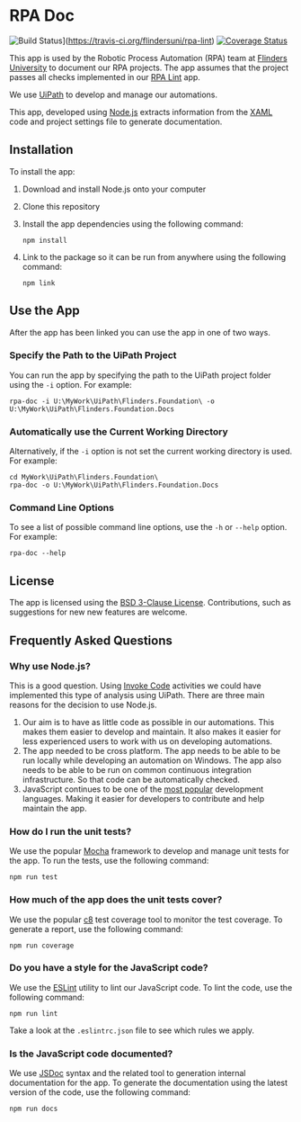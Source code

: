 <!-- markdownlint-disable no-trailing-punctuation -->
# RPA Doc #

![Build Status](https://travis-ci.org/flindersuni/rpa-lint.svg?branch=master)](https://travis-ci.org/flindersuni/rpa-lint) [![Coverage Status](https://coveralls.io/repos/github/flindersuni/rpa-doc/badge.svg?branch=development)](https://coveralls.io/github/flindersuni/rpa-doc?branch=development)

This app is used by the Robotic Process Automation (RPA) team at [Flinders University][flinders] to document our RPA projects.
The app assumes that the project passes all checks implemented in our [RPA Lint][rpa-lint] app.

We use [UiPath][uipath] to develop and manage our automations.

This app, developed using [Node.js][nodejs] extracts information from the [XAML][xaml] code and project settings file to generate documentation.

## Installation ##

To install the app:

1. Download and install Node.js onto your computer
2. Clone this repository
3. Install the app dependencies using the following command:

    ```shell
    npm install
    ````

4. Link to the package so it can be run from anywhere using the following command:

    ```shell
    npm link
    ```

## Use the App ##

After the app has been linked you can use the app in one of two ways.

### Specify the Path to the UiPath Project ###

You can run the app by specifying the path to the UiPath project folder using the `-i` option. For example:

```shell
rpa-doc -i U:\MyWork\UiPath\Flinders.Foundation\ -o U:\MyWork\UiPath\Flinders.Foundation.Docs
```

### Automatically use the Current Working Directory ###

Alternatively, if the `-i` option is not set the current working directory is used. For example:

```shell
cd MyWork\UiPath\Flinders.Foundation\
rpa-doc -o U:\MyWork\UiPath\Flinders.Foundation.Docs
```

### Command Line Options ###

To see a list of possible command line options, use the `-h` or `--help` option. For example:

```shell
rpa-doc --help
```

## License ##

The app is licensed using the [BSD 3-Clause License](LICENSE). Contributions, such as suggestions for new new features are welcome.

## Frequently Asked Questions ##

### Why use Node.js? ###

This is a good question. Using [Invoke Code][invokecode] activities we could have implemented this type of analysis using UiPath. There are three main reasons for the decision to use Node.js.

1. Our aim is to have as little code as possible in our automations. This makes them easier to develop and maintain. It also makes it easier for less experienced users to work with us on developing automations.
2. The app needed to be cross platform. The app needs to be able to be run locally while developing an automation on Windows. The app also needs to be able to be run on common continuous integration infrastructure. So that code can be automatically checked.
3. JavaScript continues to be one of the [most popular][stackoverflow] development languages. Making it easier for developers to contribute and help maintain the app.

### How do I run the unit tests? ###

We use the popular [Mocha][mochajs] framework to develop and manage unit tests for the app. To run the tests, use the following command:

```shell
npm run test
```

### How much of the app does the unit tests cover? ###

We use the popular [c8][c8] test coverage tool to monitor the test coverage. To generate a report, use the following command:

```shell
npm run coverage
```

### Do you have a style for the JavaScript code? ###

We use the [ESLint][eslint] utility to lint our JavaScript code. To lint the code, use the following command:

```shell
npm run lint
```

Take a look at the `.eslintrc.json` file to see which rules we apply.

### Is the JavaScript code documented? ###

We use [JSDoc][jsdoc] syntax and the related tool to generation internal documentation for the app. To generate the documentation using the latest version of the code, use the following command:

```shell
npm run docs
```

[c8]: https://www.npmjs.com/package/c8
[eslint]: https://eslint.org/
[flinders]: https://www.flinders.edu.au/
[invokecode]: https://activities.uipath.com/docs/invoke-code
[jsdoc]: https://jsdoc.app/
[mochajs]: https://mochajs.org/
[nodejs]: https://nodejs.org/
[rpa-lint]: https://github.com/flindersuni/rpa-lint/
[stackoverflow]: https://insights.stackoverflow.com/survey/2019#technology-_-programming-scripting-and-markup-languages
[uipath]: https://www.uipath.com/
[xaml]: https://en.wikipedia.org/wiki/Extensible_Application_Markup_Language
